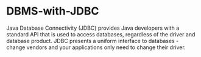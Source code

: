 # DBMS-with-JDBC
Java Database Connectivity (JDBC) provides Java developers with a standard API that is used to access databases, regardless of the driver and database product. JDBC presents a uniform interface to databases - change vendors and your applications only need to change their driver.
